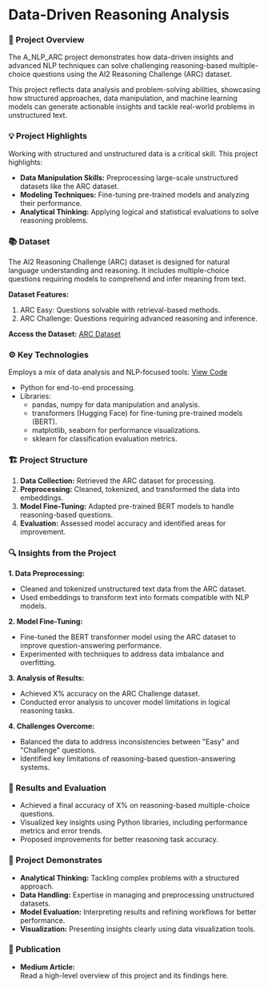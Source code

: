 # Data-Driven Reasoning Analysis

### 🚀 Project Overview
The A_NLP_ARC project demonstrates how data-driven insights and advanced NLP techniques can solve challenging reasoning-based multiple-choice questions using the AI2 Reasoning Challenge (ARC) dataset.

This project reflects data analysis and problem-solving abilities, showcasing how structured approaches, data manipulation, and machine learning models can generate actionable insights and tackle real-world problems in unstructured text.

### 💡 Project Highlights
Working with structured and unstructured data is a critical skill. This project highlights:

* **Data Manipulation Skills:** Preprocessing large-scale unstructured datasets like the ARC dataset.
* **Modeling Techniques:** Fine-tuning pre-trained models and analyzing their performance.
* **Analytical Thinking:** Applying logical and statistical evaluations to solve reasoning problems.

### 📚 Dataset
The AI2 Reasoning Challenge (ARC) dataset is designed for natural language understanding and reasoning. It includes multiple-choice questions requiring models to comprehend and infer meaning from text.

**Dataset Features:**
1. ARC Easy: Questions solvable with retrieval-based methods.
2. ARC Challenge: Questions requiring advanced reasoning and inference.
   
**Access the Dataset:** [ARC Dataset](https://huggingface.co/datasets/allenai/ai2_arc)

### ⚙️ Key Technologies
Employs a mix of data analysis and NLP-focused tools: [View Code](https://github.com/soumya-thoutam/Data-Driven-Reasoning-Analysis/blob/main/A_NLP_ARC.ipynb)

* Python for end-to-end processing.
* Libraries:
  * pandas, numpy for data manipulation and analysis.
  * transformers (Hugging Face) for fine-tuning pre-trained models (BERT).
  * matplotlib, seaborn for performance visualizations.
  * sklearn for classification evaluation metrics. 

### 🏗️ Project Structure
1. **Data Collection:** Retrieved the ARC dataset for processing.
2. **Preprocessing:** Cleaned, tokenized, and transformed the data into embeddings.
3. **Model Fine-Tuning:** Adapted pre-trained BERT models to handle reasoning-based questions.
4. **Evaluation:** Assessed model accuracy and identified areas for improvement.


### 🔍 Insights from the Project
**1. Data Preprocessing:**
  * Cleaned and tokenized unstructured text data from the ARC dataset.
  * Used embeddings to transform text into formats compatible with NLP models.

**2. Model Fine-Tuning:**
  * Fine-tuned the BERT transformer model using the ARC dataset to improve question-answering performance.
  * Experimented with techniques to address data imbalance and overfitting.

**3. Analysis of Results:**
  * Achieved X% accuracy on the ARC Challenge dataset.
  * Conducted error analysis to uncover model limitations in logical reasoning tasks.

**4. Challenges Overcome:**
  * Balanced the data to address inconsistencies between "Easy" and "Challenge" questions.
  * Identified key limitations of reasoning-based question-answering systems.

### 🏁 Results and Evaluation
* Achieved a final accuracy of X% on reasoning-based multiple-choice questions.
* Visualized key insights using Python libraries, including performance metrics and error trends.
* Proposed improvements for better reasoning task accuracy.

### 🌟 Project Demonstrates
* **Analytical Thinking:** Tackling complex problems with a structured approach.
* **Data Handling:** Expertise in managing and preprocessing unstructured datasets.
* **Model Evaluation:** Interpreting results and refining workflows for better performance.
* **Visualization:** Presenting insights clearly using data visualization tools.

### 📄 Publication
* **Medium Article:**\
Read a high-level overview of this project and its findings here.





